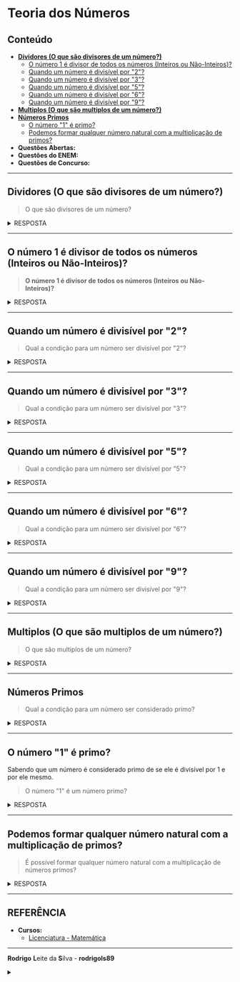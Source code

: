 # Teoria dos Números

## Conteúdo

 - [**Dividores (O que são divisores de um número?)**](#divisors)
   - [O número 1 é divisor de todos os números (Inteiros ou Não-Inteiros)?](#1-divisor)
   - [Quando um número é divisível por "2"?](#divisible-by-2)
   - [Quando um número é divisível por "3"?](#divisible-by-3)
   - [Quando um número é divisível por "5"?](#divisible-by-5)
   - [Quando um número é divisível por "6"?](#divisible-by-6)
   - [Quando um número é divisível por "9"?](#divisible-by-9)
 - [**Multiplos (O que são multiplos de um número?)**](#multiples)
 - [**Números Primos**](#prime-numbers)
   - [O número "1" é primo?](#prime-number-1)
   - [Podemos formar qualquer número natural com a multiplicação de primos?](#prime-multiplication)
 - **Questões Abertas:**
 - **Questões do ENEM:**
 - **Questões de Concurso:**
<!---
[WHITESPACE RULES]
- Same topic = "10" Whitespace character.
- Different topic = "100" Whitespace character.
--->



















































<!--- ( Dividores ) --->

---

<div id="divisors"></div>

## Dividores (O que são divisores de um número?)

> O que são divisores de um número?

<details>

<summary>RESPOSTA</summary>

<br/>

**📌 Definição formal:**  
Um número 𝑑 é divisor de 𝑛 se:

```bash
𝑛 ÷ 𝑑 tem resto 0 (ou seja, 𝑛 mod 𝑑 = 0)
```

**Exemplo 01:** Divisores de 12  

 - ✅ 12 ÷ 1 = 12 *(resto/mod 0)*
 - ✅ 12 ÷ 2 = 6 *(resto/mod 0)*
 - ✅ 12 ÷ 3 = 4 *(resto/mod 0)*
 - ✅ 12 ÷ 4 = 3 *(resto/mod 0)*
 - ✅ 12 ÷ 6 = 2 *(resto/mod 0)*
 - ✅ 12 ÷ 12 = 1 *(resto/mod 0)*

> **NOTE:**  
> Lembrando que esse processo *inicia dividindo por 1* e *termina dividindo por ele mesmo*.

Logo, os divisores de **12** são:

```bash
{1, 2, 3, 4, 6, 12}
```

</details>










---

<div id="1-divisor"></div>

## O número 1 é divisor de todos os números (Inteiros ou Não-Inteiros)?

> **O número 1 é divisor de todos os números (Inteiros ou Não-Inteiros)?**

<details>

<summary>RESPOSTA</summary>

<br/>

 - ❌ NÃO.
   - Se o número não for inteiro, o conceito de divisor não se aplica da mesma forma.
 - ✅ SIM.
   - Se o número for inteiro sim porque qualquer número dividido por 1 dá ele mesmo, sem deixar resto.

### 🧠 Pensamento-chave:

 - Divisores pertencem ao *"universo dos números inteiros"*.  
 - Se você usa números decimais, o conceito vira divisão comum (aritmética real), e não divisibilidade.

</details>










---

<div id="divisible-by-2"></div>

## Quando um número é divisível por "2"?

> Qual a condição para um número ser divisível por "2"?

<details>

<summary>RESPOSTA</summary>

<br/>

> Um número é divisível por "2" quando o último dígito (algarismo) é par (0, 2, 4, 6, 8):

Por exemplo:

 - 4**0** ÷ 2 = 20
 - 25**2** ÷ 2 = 126
 - 48**6** ÷ 2 = 243
 - 127**8** ÷ 2 = 639

</details>










---

<div id="divisible-by-3"></div>

## Quando um número é divisível por "3"?

> Qual a condição para um número ser divisível por "3"?

<details>

<summary>RESPOSTA</summary>

<br/>

> Um número é divisível por "3" quando a soma dos digitos (algarismos) é múltiplo de 3.

Por exemplo:

```bash
36 = 3 + 6 = 9 (múltiplo de 3 porque 3x3 = 9)
216 = 2 + 1 + 6 = 9 (múltiplo de 3 porque 3x3 = 9)
468 = 4 + 6 + 8 = 18 (múltiplo de 3 porque 3x6 = 18)
1278 = 1 + 2 + 7 + 8 = 18 (múltiplo de 3 porque 3x6 = 18)
```

</details>










---

<div id="divisible-by-5"></div>

## Quando um número é divisível por "5"?

> Qual a condição para um número ser divisível por "5"?

<details>

<summary>RESPOSTA</summary>

<br/>

> Um número é divisível por "5" quando o último digito (algarismo) é **0 ou (∨) 5**.

Por exemplo:

 - 2**5** ÷ 5 = 5
 - 62**5** ÷ 5 = 125
 - 30**0** ÷ 5 = 60
 - 48**0** ÷ 5 = 96

</details>










---

<div id="divisible-by-6"></div>

## Quando um número é divisível por "6"?

> Qual a condição para um número ser divisível por "6"?

<details>

<summary>RESPOSTA</summary>

<br/>

> Um número é divisível por "6" quando é divisível por **"2" e (∧) "3"** ao mesmo tempo.

Por exemplo:

```bash
1278 = 1 + 2 + 7 + 8 = 18 (múltiplo de 3 porque 3x6 = 18)
1278 = o último dígito é um número par.
1278 ÷ 6 = 213

156 = 1 + 5 + 6 = 12 (múltiplo de 3 porque 3x4 = 12)
156 = o último dígito é um número par.
156 ÷ 6 = 26

288 = 2 + 8 + 8 = 18 (múltiplo de 3 porque 3x6 = 18)
288 = o último dígito é um número par.
288 ÷ 6 = 48
```

</details>










---

<div id="divisible-by-9"></div>

## Quando um número é divisível por "9"?

> Qual a condição para um número ser divisível por "9"?

<details>

<summary>RESPOSTA</summary>

<br/>

> Um número é divisível por "9" quando a soma dos seus dígitos (algarismos) é múltiplo de 9.

Por exemplo:

```bash
216 = 2 + 1 + 6 = 9 (múltiplo de 3 porque 9x1 = 9)
4068 = 4 + 0 + 6 + 8 = 18 (múltiplo de 3 porque 9x2 = 18)
```

</details>




















































<!--- ( Multiplos ) --->

---

<div id="multiples"></div>

## Multiplos (O que são multiplos de um número?)

> O que são multiplos de um número?

<details>

<summary>RESPOSTA</summary>

<br/>

**📌 Definição formal:**  
Um número é múltiplo de outro quando ele é o resultado de uma multiplicação por esse número.

Por exemplo, para saber os múltiplos de 6, fazemos:

 - ✅ 6 × 0 = **0 (multiplo de 6)**
 - ✅ 6 × 1 = **6 (multiplo de 6)**
 - ✅ 6 × 2 = **12 (multiplo de 6)**
 - ✅ 6 × 3 = **18 (multiplo de 6)**
 - ✅ 6 × 4 = **24 (multiplo de 6)**
 - ✅ 6 × 5 = **30 (multiplo de 6)**
 - ✅ 6 × 6 = **36 (multiplo de 6)**
 - ✅ 6 × 7 = **42 (multiplo de 6)**
 - ✅ 6 × 8 = **48 (multiplo de 6)**
 - ✅ 6 × 9 = **54 (multiplo de 6)**
 - ✅ 6 × 10 = **60 (multiplo de 6)**

> **NOTE:**  
> Eles nunca terminam, porque podemos sempre multiplicar o 6 por números maiores.

</details>




































































<!--- ( Números Primos ) --->

---

<div id="prime-numbers"></div>

## Números Primos

> Qual a condição para um número ser considerado primo?

<details>

<summary>RESPOSTA</summary>

<br/>

> Para um número se considerado primo ele **só pode ser divisível por 1 e por ele mesmo**.

Por exemplo:

```bash
    2                 3                 5
   / \               / \               / \
  ÷   ÷             ÷   ÷             ÷   ÷
 /     \           /     \           /     \
1       2         1       3         1       5
|       |         |       |         |       |
2       1         3       1         5       1



    7                 11               13
   / \               /  \             /  \
  ÷   ÷             ÷    ÷           ÷    ÷
 /     \           /      \         /       \
1       7         1       11       1        13
|       |         |        |       |         |
7       1         11       1       13        1
```

</details>

---

<div id="prime-number-1"></div>

## O número "1" é primo?

Sabendo que um número é considerado primo de se ele é divisível por 1 e por ele mesmo.

> O número "1" é um número primo?

<details>

<summary>RESPOSTA</summary>

<br/>

#### 🧠 Regra-chave

Um número primo deve ter dois divisores **distintos**:

 - 1.
 - e ele mesmo.

Agora observe:

> O número 1 só tem um divisor, que é ele mesmo.

#### E por que essa definição é importante?

É uma questão de coerência matemática.  
Se o número 1 fosse considerado primo, quebraria várias regras e teoremas.

#### ✅ Exemplo: Teorema Fundamental da Aritmética

> Todo número inteiro maior que 1 pode ser escrito como produto de primos únicos (fatoração única).

Se o 1 fosse primo, por exemplo:

```bash
6 = 2 × 3
```

Mas também: 

```bash
6 = 1 × 2 × 3

ou

6 = 1 × 1 × 2 × 3, etc...
```

**🔁 Isso geraria infinitas fatorações diferentes!**  
😵‍💫 A matemática perderia a unicidade da fatoração.

#### 🧮 Então o número 1 é o quê?

> O número **1** é uma **“unidade”** — um número neutro da multiplicação.

Ele não é primo, nem composto, e tem papel especial:

```bash
1 × n = n
```

Ele não contribui para a estrutura de fatores primos.

#### ✅ Conclusão

 - O número 1 não é considerado primo porque não tem dois divisores distintos.
 - Além disso, chamá-lo de primo quebraria regras fundamentais da matemática, como a fatoração única.

</details>










---

<div id="prime-multiplication"></div>

## Podemos formar qualquer número natural com a multiplicação de primos?

> É possível formar qualquer número natural com a multiplicação de números primos?

<details>

<summary>RESPOSTA</summary>

<br/>

> Sim, nós podemos formar qualquer número natural com a multiplicação de números primos.

Por exemplo:

```bash
15 pode ser formado com a multiplicação dos seguintes números primos:
3 x 5 = 15

50 pode ser formado com a multiplicação dos seguintes números primos:
2 x 5 x 5 = 50
```

</details>




















































<!--- ( REFERÊNCIA ) --->

---

<div id="ref"></div>

## REFERÊNCIA

 - **Cursos:**
   - [Licenciatura - Matemática](https://www.faculdadeunica.com.br/graduacao/ead/matematica-3080)

---

**Rodrigo** **L**eite da **S**ilva - **rodrigols89**

<details>

<summary></summary>

<br/>

RESPOSTA

```bash

```

![img](images/)  

</details>
